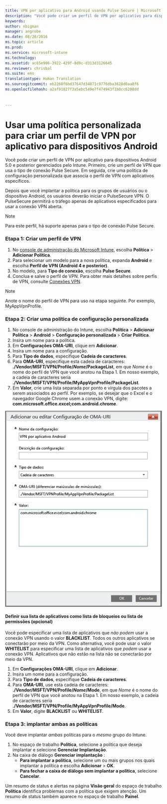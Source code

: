 ```yaml
---
title: VPN por aplicativo para Android usando Pulse Secure | Microsoft Intune
description: "Você pode criar um perfil de VPN por aplicativo para dispositivos Android gerenciados pelo Intune."
keywords: 
author: nbigman
manager: angrobe
ms.date: 08/28/2016
ms.topic: article
ms.prod: 
ms.service: microsoft-intune
ms.technology: 
ms.assetid: ac65e906-3922-429f-8d9c-d313d3126645
ms.reviewer: chrisbal
ms.suite: ems
translationtype: Human Translation
ms.sourcegitcommit: eb2260f6bd37647d34871c9776dba3628d0aa8f6
ms.openlocfilehash: a2af91827f3a5ebc549e7f474943f1b0cc6208dd


---
```


# Usar uma política personalizada para criar um perfil de VPN por aplicativo para dispositivos Android

Você pode criar um perfil de VPN por aplicativo para dispositivos Android 5.0 e posterior gerenciados pelo Intune. Primeiro, crie um perfil de VPN que usa o tipo de conexão Pulse Secure. Em seguida, crie uma política de configuração personalizada que associa o perfil de VPN com aplicativos específicos. 

Depois que você implantar a política para os grupos de usuários ou o dispositivo Android, os usuários deverão iniciar o PulseSecure VPN. O PulseSecure permitirá o tráfego apenas de aplicativos especificados para usar a conexão VPN aberta.

> [!NOTE]
>
> Para este perfil, há suporte apenas para o tipo de conexão Pulse Secure.


### Etapa 1: Criar um perfil de VPN

1. No [console de administração do Microsoft Intune](https://manage.microsoft.com), escolha **Política** > **Adicionar Política**.
2. Para selecionar um modelo para a nova política, expanda **Android** e escolha **Perfil de VPN (Android 4 e posterior)**.
3. No modelo, para **Tipo de conexão**, escolha **Pulse Secure**.
4. Conclua e salve o perfil de VPN. Para obter mais detalhes sobre perfis de VPN, consulte [Conexões VPN](../deploy-use/vpn-connections-in-microsoft-intune.md).

> [!NOTE]
>
> Anote o nome do perfil de VPN para uso na etapa seguinte. Por exemplo, MyAppVpnProfile.

### Etapa 2: Criar uma política de configuração personalizada

   1. No console de administração do Intune, escolha **Política** > **Adicionar Política** > **Android** > **Configuração personalizada** > **Criar Política**.
   2. Insira um nome para a política.
   3. Em **Configurações OMA-URI**, clique em **Adicionar**.
   4. Insira um nome para a configuração.
   5. Para **Tipo de dados**, especifique **Cadeia de caracteres**.
   6. Para **OMA-URI**, especifique esta cadeia de caracteres: **./Vendor/MSFT/VPN/Profile/*Nome*/PackageList**, em que *Nome* é o nome do perfil de VPN que você anotou na Etapa 1. Em nosso exemplo, a cadeia de caracteres seria **./Vendor/MSFT/VPN/Profile/MyAppVpnProfile/PackageList**.
   7.   Em **Valor**, crie uma lista separada por ponto e vírgula dos pacotes a serem associados ao perfil. Por exemplo, se desejar que o Excel e o navegador Google Chrome usem a conexão VPN, digite: **com.microsoft.office.excel;com.android.chrome**.

![Exemplo de política personalizada de VPN por aplicativo Android](./media/android_per_app_vpn_oma_uri.png)

#### Definir sua lista de aplicativos como lista de bloqueios ou lista de permissões (opcional)
  Você pode especificar uma lista de aplicativos que *não podem* usar a conexão VPN usando o valor **BLACKLIST**. Todos os outros aplicativos se conectarão por meio da VPN.
Como alternativa, você pode usar o valor **WHITELIST** para especificar uma lista de aplicativos que *podem* usar a conexão VPN. Aplicativos que não estão na lista não se conectarão por meio da VPN.
  1.    Em **Configurações OMA-URI**, clique em **Adicionar**.
  2.    Insira um nome para a configuração.
  3.    Para **Tipo de dados**, especifique **Cadeia de caracteres**.
  4.    Para **OMA-URI**, use esta cadeia de caracteres: **./Vendor/MSFT/VPN/Profile/*Nome*/Mode**, em que *Nome* é o nome do perfil de VPN que você anotou na Etapa 1. Em nosso exemplo, a cadeia de caracteres seria **./Vendor/MSFT/VPN/Profile/MyAppVpnProfile/Mode**.
  5.    Em **Valor**, digite **BLACKLIST** ou **WHITELIST**.



### Etapa 3: implantar ambas as políticas

Você deve implantar *ambas* políticas para o *mesmo* grupo do Intune.

1.  No espaço de trabalho **Política**, selecione a política que deseja implantar e selecione **Gerenciar Implantação**.
2.  Na caixa de diálogo **Gerenciar implantação** :
    -   **Para implantar a política**, selecione um ou mais grupos nos quais implantar a política e escolha **Adicionar** > **OK**.
    -   **Para fechar a caixa de diálogo sem implantar a política**, selecione **Cancelar**.

Um resumo de status e alertas na página **Visão geral** do espaço de trabalho **Política** identifica problemas com a política que exigem atenção. Um resumo de status também aparece no espaço de trabalho **Painel**.



<!--HONumber=Aug16_HO5-->


